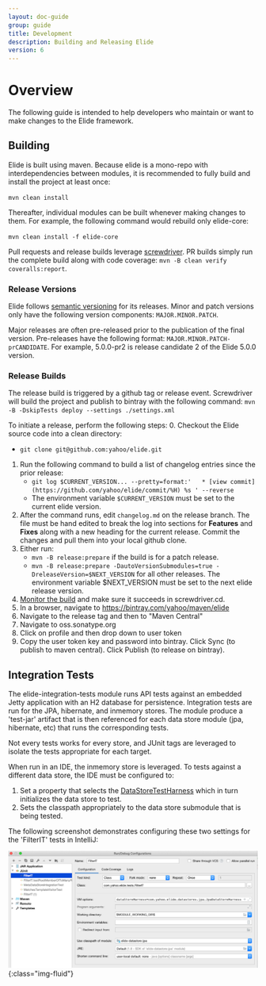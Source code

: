 ```yaml
---
layout: doc-guide
group: guide
title: Development
description: Building and Releasing Elide
version: 6
---
```


# Overview
The following guide is intended to help developers who maintain or want to make changes to the Elide framework.
           
## Building

Elide is built using maven.  Because elide is a mono-repo with interdependencies between modules, it is recommended to fully build and install the project at least once:  

`mvn clean install`

Thereafter, individual modules can be built whenever making changes to them.  For example, the following command would rebuild only elide-core:

`mvn clean install -f elide-core`

Pull requests and release builds leverage [screwdriver](https://screwdriver.cd).   PR builds simply run the complete build along with code coverage:
`mvn -B clean verify coveralls:report`.

### Release Versions

Elide follows [semantic versioning](https://semver.org/) for its releases.  Minor and patch versions only have the following version components: 
`MAJOR.MINOR.PATCH`.

Major releases are often pre-released prior to the publication of the final version.  Pre-releases have the following format:
`MAJOR.MINOR.PATCH-prCANDIDATE`.  For example, 5.0.0-pr2 is release candidate 2 of the Elide 5.0.0 version.

### Release Builds

The release build is triggered by a github tag or release event.  Screwdriver will build the project and publish to bintray with the following command:
`mvn -B -DskipTests deploy --settings ./settings.xml`

To initiate a release, perform the following steps:
0. Checkout the Elide source code into a clean directory: 
   - `git clone git@github.com:yahoo/elide.git`
1. Run the following command to build a list of changelog entries since the prior release: 
   - `git log $CURRENT_VERSION... --pretty=format:'   * [view commit](https://github.com/yahoo/elide/commit/%H) %s ' --reverse`
   - The environment variable `$CURRENT_VERSION` must be set to the current elide version.
2. After the command runs, edit `changelog.md` on the release branch.  The file must be hand edited to break the log into sections for **Features** and **Fixes** along with a new heading for the current release.  Commit the changes and pull them into your local github clone.
3. Either run:
   - `mvn -B release:prepare` if the build is for a patch release.
   - `mvn -B release:prepare -DautoVersionSubmodules=true -DreleaseVersion=$NEXT_VERSION` for all other releases.  The environment variable $NEXT_VERSION must be set to the next elide release version.
2. [Monitor the build](https://cd.screwdriver.cd/pipelines/6103) and make sure it succeeds in screwdriver.cd.
3. In a browser, navigate to https://bintray.com/yahoo/maven/elide
4. Navigate to the release tag and then to "Maven Central"
5. Navigate to oss.sonatype.org
6. Click on profile and then drop down to user token
7. Copy the user token key and password into bintray.  Click Sync (to publish to maven central).  Click Publish (to release on bintray).

## Integration Tests

The elide-integration-tests module runs API tests against an embedded Jetty application with an H2 database for persistence.  Integration tests are run for the JPA, hibernate, and inmemory stores.  The module produce a 'test-jar' artifact that is then referenced for each data store module (jpa, hibernate, etc) that runs the corresponding tests.

Not every tests works for every store, and JUnit tags are leveraged to isolate the tests appropriate for each target.  

When run in an IDE, the inmemory store is leveraged.  To tests against a different data store, the IDE must be configured to:
1. Set a property that selects the [DataStoreTestHarness](https://github.com/yahoo/elide/blob/master/elide-core/src/main/java/com/yahoo/elide/core/datastore/test/DataStoreTestHarness.java) which in turn initializes the data store to test. 
2. Sets the classpath appropriately to the data store submodule that is being tested.

The following screenshot demonstrates configuring these two settings for the 'FilterIT' tests in IntelliJ:

![Configuring IT Tests In Intellij](/assets/images/intellij_config.png){:class="img-fluid"}
